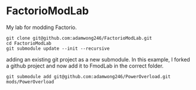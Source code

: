# FactorioModLab

My lab for modding Factorio. 

```
git clone git@github.com:adamwong246/FactorioModLab.git
cd FactorioModLab
git submodule update --init --recursive
```

adding an existing git project as a new submodule. In this example, I forked a github project and now add it to FmodLab in the correct folder.
```
git submodule add git@github.com:adamwong246/PowerOverload.git mods/PowerOverload
```
